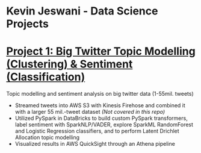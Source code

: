# Kevin Jeswani - Data Science Projects

# [Project 1: Big Twitter Topic Modelling (Clustering) & Sentiment (Classification)](https://github.com/kevinjeswani/BigTwitter_Clustering-Classification)
Topic modelling and sentiment analysis on big twitter data (1-55mil. tweets)
-	Streamed tweets into AWS S3 with Kinesis Firehose and combined it with a larger 55 mil.-tweet dataset *(Not covered in this repo)*
-	Utilized PySpark in DataBricks to build custom PySpark transformers, label sentiment with SparkNLP/VADER, explore SparkML RandomForest and Logistic Regression classifiers, and to perform Latent Drichlet Allocation topic modelling
-	Visualized results in AWS QuickSight through an Athena pipeline

